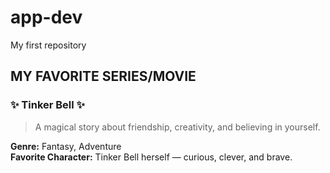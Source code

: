 # app-dev
My first repository

## MY FAVORITE SERIES/MOVIE

### ✨ Tinker Bell ✨
> A magical story about friendship, creativity, and believing in yourself.

**Genre:** Fantasy, Adventure  
**Favorite Character:** Tinker Bell herself — curious, clever, and brave.
